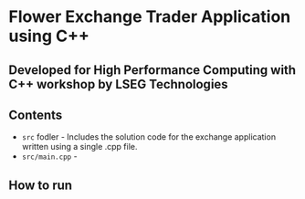 # Flower Exchange Trader Application using C++
## Developed for High Performance Computing with C++ workshop by LSEG Technologies

## Contents
- `src` fodler - Includes the solution code for the exchange application written using a single .cpp file.
- `src/main.cpp` - 

## How to run
